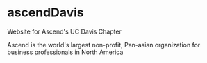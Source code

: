 # ascendDavis
Website for Ascend's UC Davis Chapter

Ascend is the world's largest non-profit, Pan-asian organization for business professionals in North America
